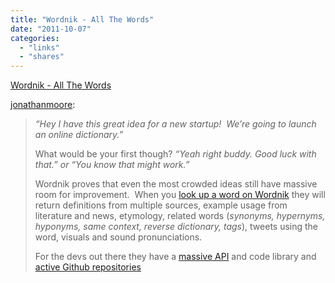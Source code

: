 ```yaml
---
title: "Wordnik - All The Words"
date: "2011-10-07"
categories: 
  - "links"
  - "shares"
---
```


[Wordnik - All The Words](http://www.wordnik.com/words/craft)

[jonathanmoore](http://jonathanmoore.com/post/11112984158/wordnik-all-the-words):

> _“Hey I have this great idea for a new startup!  We’re going to launch an online dictionary.”_
> 
> What would be your first though? _“Yeah right buddy. Good luck with that.” or “You know that might work.”_
> 
> Wordnik proves that even the most crowded ideas still have massive room for improvement.  When you [look up a word on Wordnik](http://www.wordnik.com/words/craft) they will return definitions from multiple sources, example usage from literature and news, etymology, related words (_synonyms, hypernyms, hyponyms, same context, reverse dictionary, tags_), tweets using the word, visuals and sound pronunciations.
> 
> For the devs out there they have a [massive API](http://developer.wordnik.com/) and code library and [active Github repositories](https://github.com/wordnik)

